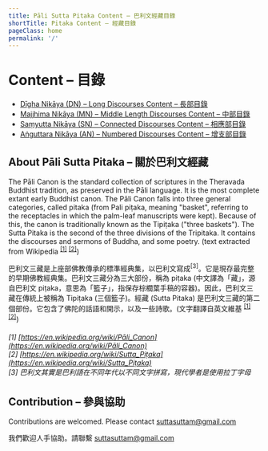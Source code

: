 ```yaml
---
title: Pāli Sutta Pitaka Content – 巴利文經藏目錄
shortTitle: Pitaka Content – 經藏目錄
pageClass: home
permalink: '/'
---
```


# Content – 目錄

- [Dīgha Nikāya (DN) – Long Discourses Content – 長部目錄](/dn/)
- [Majjhima Nikāya (MN) – Middle Length Discourses Content – 中部目錄](/mn/)
- [Saṃyutta Nikāya (SN) – Connected Discourses Content – 相應部目錄](/sn/)
- [Aṅguttara Nikāya (AN) – Numbered Discourses Content – 增支部目錄](/an/)

## About Pāli Sutta Pitaka – 關於巴利文經藏

The Pāli Canon is the standard collection of scriptures in the Theravada Buddhist tradition, as preserved in the Pāli language. It is the most complete extant early Buddhist canon. The Pāli Canon falls into three general categories, called pitaka (from Pali piṭaka, meaning "basket", referring to the receptacles in which the palm-leaf manuscripts were kept). Because of this, the canon is traditionally known as the Tipiṭaka ("three baskets"). The Sutta Pitaka is the second of the three divisions of the Tripitaka. It contains the discourses and sermons of Buddha, and some poetry. (text extracted from Wikipedia <sup>[[1]](https://en.wikipedia.org/wiki/Pāli_Canon)</sup> <sup>[[2]](https://en.wikipedia.org/wiki/Sutta_Piṭaka)</sup>)

巴利文三藏是上座部佛教傳承的標準經典集，以巴利文寫成<sup>[3]</sup>。它是現存最完整的早期佛教經典集。巴利文三藏分為三大部份，稱為 piṭaka (中文譯為「藏」，源自巴利文 piṭaka，意思為「籃子」，指保存棕櫚葉手稿的容器)。因此，巴利文三藏在傳統上被稱為 Tipiṭaka (三個籃子)。經藏 (Sutta Pitaka) 是巴利文三藏的第二個部份。它包含了佛陀的話語和開示，以及一些詩歌。(文字翻譯自英文維基 <sup>[[1]](https://en.wikipedia.org/wiki/Pāli_Canon)</sup> <sup>[[2]](https://en.wikipedia.org/wiki/Sutta_Piṭaka)</sup>)

###### [1] [https://en.wikipedia.org/wiki/Pāli_Canon](https://en.wikipedia.org/wiki/Pāli_Canon) <br> [2] [https://en.wikipedia.org/wiki/Sutta_Piṭaka](https://en.wikipedia.org/wiki/Sutta_Piṭaka) <br> [3] 巴利文其實是巴利語在不同年代以不同文字拼寫，現代學者是使用拉丁字母

## Contribution – 參與協助

Contributions are welcomed. Please contact [suttasuttam@gmail.com](mailto:suttasuttam@gmail.com)

我們歡迎人手協助。請聯繫 [suttasuttam@gmail.com](mailto:suttasuttam@gmail.com)